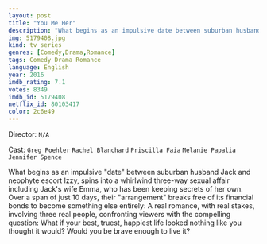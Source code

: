 ```yaml
---
layout: post
title: "You Me Her"
description: "What begins as an impulsive date between suburban husband Jack and neophyte escort Izzy, spins into a whirlwind three-way sexual affair including Jack's wife Emma, who has been keeping secrets of her own. Over a span of just 10 days, their arrangement breaks free of its financial bonds to become something else entirely: A real romance, with real stakes, involving three real people, confronting viewers with the compell.."
img: 5179408.jpg
kind: tv series
genres: [Comedy,Drama,Romance]
tags: Comedy Drama Romance 
language: English
year: 2016
imdb_rating: 7.1
votes: 8349
imdb_id: 5179408
netflix_id: 80103417
color: 2c6e49
---
```

Director: `N/A`  

Cast: `Greg Poehler` `Rachel Blanchard` `Priscilla Faia` `Melanie Papalia` `Jennifer Spence` 

What begins as an impulsive "date" between suburban husband Jack and neophyte escort Izzy, spins into a whirlwind three-way sexual affair including Jack's wife Emma, who has been keeping secrets of her own. Over a span of just 10 days, their "arrangement" breaks free of its financial bonds to become something else entirely: A real romance, with real stakes, involving three real people, confronting viewers with the compelling question: What if your best, truest, happiest life looked nothing like you thought it would? Would you be brave enough to live it?